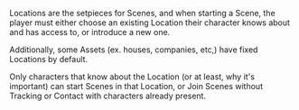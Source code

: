 Locations are the setpieces for Scenes, and when starting a Scene, the player must either choose an existing Location their character knows about and has access to, or introduce a new one.

Additionally, some Assets (ex. houses, companies, etc,) have fixed Locations by default.

Only characters that know about the Location (or at least, why it's important) can start Scenes in that Location, or Join Scenes without Tracking or Contact with characters already present.